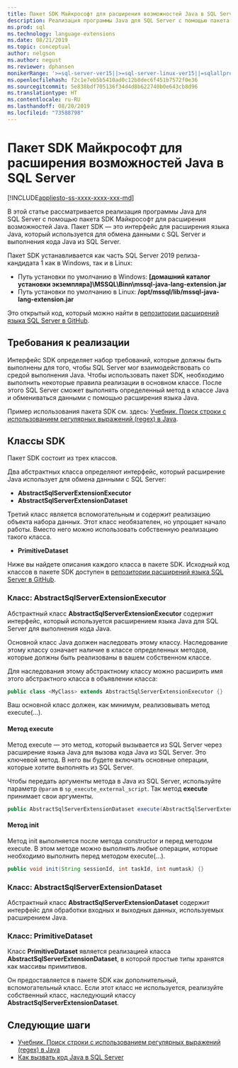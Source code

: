 ```yaml
---
title: Пакет SDK Майкрософт для расширения возможностей Java в SQL Server
description: Реализация программы Java для SQL Server с помощью пакета SDK Майкрософт для расширения возможностей Java.
ms.prod: sql
ms.technology: language-extensions
ms.date: 08/21/2019
ms.topic: conceptual
author: nelgson
ms.author: negust
ms.reviewer: dphansen
monikerRange: '>=sql-server-ver15||>=sql-server-linux-ver15||=sqlallproducts-allversions'
ms.openlocfilehash: f2c1e7eb5b5410ad0c12b8dec6f451b7572f0e36
ms.sourcegitcommit: 5e838bdf705136f34d4d8b622740b0e643cb8d96
ms.translationtype: HT
ms.contentlocale: ru-RU
ms.lasthandoff: 08/20/2019
ms.locfileid: "73588798"
---
```

# <a name="microsoft-extensibility-sdk-for-java-for-sql-server"></a>Пакет SDK Майкрософт для расширения возможностей Java в SQL Server
[!INCLUDE[appliesto-ss-xxxx-xxxx-xxx-md](../../includes/appliesto-ss-xxxx-xxxx-xxx-md.md)]

В этой статье рассматривается реализация программы Java для SQL Server с помощью пакета SDK Майкрософт для расширения возможностей Java. Пакет SDK — это интерфейс для расширения языка Java, который используется для обмена данными с SQL Server и выполнения кода Java из SQL Server.

Пакет SDK устанавливается как часть SQL Server 2019 релиза-кандидата 1 как в Windows, так и в Linux:

+ Путь установки по умолчанию в Windows: **[домашний каталог установки экземпляра]\MSSQL\Binn\mssql-java-lang-extension.jar**
+ Путь установки по умолчанию в Linux: **/opt/mssql/lib/mssql-java-lang-extension.jar**

Это открытый код, который можно найти в [репозитории расширений языка SQL Server в GitHub](https://github.com/microsoft/sql-server-language-extensions).

## <a name="implementation-requirements"></a>Требования к реализации

Интерфейс SDK определяет набор требований, которые должны быть выполнены для того, чтобы SQL Server мог взаимодействовать со средой выполнения Java. Чтобы использовать пакет SDK, необходимо выполнить некоторые правила реализации в основном классе. После этого SQL Server сможет выполнять определенный метод в классе Java и обмениваться данными с помощью расширения языка Java.

Пример использования пакета SDK см. здесь: [Учебник. Поиск строки с использованием регулярных выражений (regex) в Java](../tutorials/search-for-string-using-regular-expressions-in-java.md).

## <a name="sdk-classes"></a>Классы SDK

Пакет SDK состоит из трех классов.

Два абстрактных класса определяют интерфейс, который расширение Java использует для обмена данными с SQL Server:

- **AbstractSqlServerExtensionExecutor**
- **AbstractSqlServerExtensionDataset**

Третий класс является вспомогательным и содержит реализацию объекта набора данных. Этот класс необязателен, но упрощает начало работы. Вместо него можно использовать собственную реализацию такого класса.

- **PrimitiveDataset**

Ниже вы найдете описания каждого класса в пакете SDK. Исходный код классов в пакете SDK доступен в [репозитории расширений языка SQL Server в GitHub](https://github.com/microsoft/sql-server-language-extensions/tree/master/language-extensions/java/sdk).

### <a name="class-abstractsqlserverextensionexecutor"></a>Класс: AbstractSqlServerExtensionExecutor

Абстрактный класс **AbstractSqlServerExtensionExecutor** содержит интерфейс, который используется расширением языка Java для SQL Server для выполнения кода Java.

Основной класс Java должен наследовать этому классу. Наследование этому классу означает наличие в классе определенных методов, которые должны быть реализованы в вашем собственном классе.

Для наследования этому абстрактному классу можно расширить имя этого абстрактного класса в объявлении класса:

```java
public class <MyClass> extends AbstractSqlServerExtensionExecutor {}
```

Ваш основной класс должен, как минимум, реализовывать метод execute(...).

#### <a name="method-execute"></a>Метод execute

Метод execute — это метод, который вызывается из SQL Server через расширение языка Java для вызова кода Java из SQL Server. Это ключевой метод. В него вы будете включать основные операции, которые хотите выполнять из SQL Server.

Чтобы передать аргументы метода в Java из SQL Server, используйте параметр `@param` в `sp_execute_external_script`. Так метод **execute** принимает свои аргументы.

```java
public AbstractSqlServerExtensionDataset execute(AbstractSqlServerExtensionDataset input, LinkedHashMap<String, Object> params)  {}
```

#### <a name="method-init"></a>Метод init

Метод init выполняется после метода constructor и перед методом execute. В этом методе можно выполнять любые операции, которые необходимо выполнить перед методом execute(...).

```java
public void init(String sessionId, int taskId, int numtask) {}
```

### <a name="class-abstractsqlserverextensiondataset"></a>Класс: AbstractSqlServerExtensionDataset

Абстрактный класс **AbstractSqlServerExtensionDataset** содержит интерфейс для обработки входных и выходных данных, используемых расширением Java.


### <a name="class-primitivedataset"></a>Класс: PrimitiveDataset

Класс **PrimitiveDataset** является реализацией класса **AbstractSqlServerExtensionDataset**, в которой простые типы хранятся как массивы примитивов.

Он предоставляется в пакете SDK как дополнительный, вспомогательный класс. Если этот класс не используется, реализуйте собственный класс, наследующий классу **AbstractSqlServerExtensionDataset**.  

## <a name="next-steps"></a>Следующие шаги

+ [Учебник. Поиск строки с использованием регулярных выражений (regex) в Java](../tutorials/search-for-string-using-regular-expressions-in-java.md)
+ [Как вызвать код Java в SQL Server](call-java-from-sql.md)
